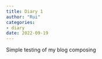 ```yaml
---
title: Diary 1
author: "Rui"
categories:
- diary
date: 2022-09-19
---
```


Simple testing of my blog composing



[^1]: Test Footnote
[^2]: Test Footnote2